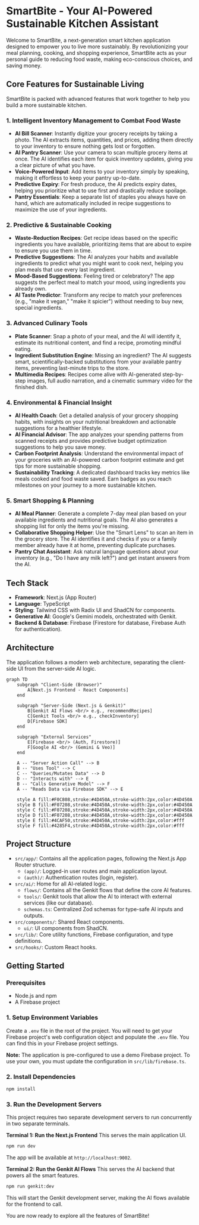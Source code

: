 # SmartBite - Your AI-Powered Sustainable Kitchen Assistant

Welcome to SmartBite, a next-generation smart kitchen application designed to empower you to live more sustainably. By revolutionizing your meal planning, cooking, and shopping experience, SmartBite acts as your personal guide to reducing food waste, making eco-conscious choices, and saving money.

## Core Features for Sustainable Living

SmartBite is packed with advanced features that work together to help you build a more sustainable kitchen.

### 1. Intelligent Inventory Management to Combat Food Waste
- **AI Bill Scanner**: Instantly digitize your grocery receipts by taking a photo. The AI extracts items, quantities, and prices, adding them directly to your inventory to ensure nothing gets lost or forgotten.
- **AI Pantry Scanner**: Use your camera to scan multiple grocery items at once. The AI identifies each item for quick inventory updates, giving you a clear picture of what you have.
- **Voice-Powered Input**: Add items to your inventory simply by speaking, making it effortless to keep your pantry up-to-date.
- **Predictive Expiry**: For fresh produce, the AI predicts expiry dates, helping you prioritize what to use first and drastically reduce spoilage.
- **Pantry Essentials**: Keep a separate list of staples you always have on hand, which are automatically included in recipe suggestions to maximize the use of your ingredients.

### 2. Predictive & Sustainable Cooking
- **Waste-Reduction Recipes**: Get recipe ideas based on the specific ingredients you have available, prioritizing items that are about to expire to ensure you use them in time.
- **Predictive Suggestions**: The AI analyzes your habits and available ingredients to predict what you might want to cook next, helping you plan meals that use every last ingredient.
- **Mood-Based Suggestions**: Feeling tired or celebratory? The app suggests the perfect meal to match your mood, using ingredients you already own.
- **AI Taste Predictor**: Transform any recipe to match your preferences (e.g., "make it vegan," "make it spicier") without needing to buy new, special ingredients.

### 3. Advanced Culinary Tools
- **Plate Scanner**: Snap a photo of your meal, and the AI will identify it, estimate its nutritional content, and find a recipe, promoting mindful eating.
- **Ingredient Substitution Engine**: Missing an ingredient? The AI suggests smart, scientifically-backed substitutions from your available pantry items, preventing last-minute trips to the store.
- **Multimedia Recipes**: Recipes come alive with AI-generated step-by-step images, full audio narration, and a cinematic summary video for the finished dish.

### 4. Environmental & Financial Insight
- **AI Health Coach**: Get a detailed analysis of your grocery shopping habits, with insights on your nutritional breakdown and actionable suggestions for a healthier lifestyle.
- **AI Financial Advisor**: The app analyzes your spending patterns from scanned receipts and provides predictive budget optimization suggestions to help you save money.
- **Carbon Footprint Analysis**: Understand the environmental impact of your groceries with an AI-powered carbon footprint estimate and get tips for more sustainable shopping.
- **Sustainability Tracking**: A dedicated dashboard tracks key metrics like meals cooked and food waste saved. Earn badges as you reach milestones on your journey to a more sustainable kitchen.

### 5. Smart Shopping & Planning
- **AI Meal Planner**: Generate a complete 7-day meal plan based on your available ingredients and nutritional goals. The AI also generates a shopping list for only the items you're missing.
- **Collaborative Shopping Helper**: Use the "Smart Lens" to scan an item in the grocery store. The AI identifies it and checks if you or a family member already have it at home, preventing duplicate purchases.
- **Pantry Chat Assistant**: Ask natural language questions about your inventory (e.g., "Do I have any milk left?") and get instant answers from the AI.

## Tech Stack

- **Framework**: Next.js (App Router)
- **Language**: TypeScript
- **Styling**: Tailwind CSS with Radix UI and ShadCN for components.
- **Generative AI**: Google's Gemini models, orchestrated with Genkit.
- **Backend & Database**: Firebase (Firestore for database, Firebase Auth for authentication).

## Architecture

The application follows a modern web architecture, separating the client-side UI from the server-side AI logic.

```mermaid
graph TD
    subgraph "Client-Side (Browser)"
        A[Next.js Frontend - React Components]
    end

    subgraph "Server-Side (Next.js & Genkit)"
        B[Genkit AI Flows <br/> e.g., recommendRecipes]
        C[Genkit Tools <br/> e.g., checkInventory]
        D[Firebase SDK]
    end

    subgraph "External Services"
        E[Firebase <br/> (Auth, Firestore)]
        F[Google AI <br/> (Gemini & Veo)]
    end

    A -- "Server Action Call" --> B
    B -- "Uses Tool" --> C
    C -- "Queries/Mutates Data" --> D
    D -- "Interacts with" --> E
    B -- "Calls Generative Model" --> F
    A -- "Reads Data via Firebase SDK" --> E

    style A fill:#F0C808,stroke:#4D450A,stroke-width:2px,color:#4D450A
    style B fill:#F07208,stroke:#4D450A,stroke-width:2px,color:#4D450A
    style C fill:#F07208,stroke:#4D450A,stroke-width:2px,color:#4D450A
    style D fill:#F07208,stroke:#4D450A,stroke-width:2px,color:#4D450A
    style E fill:#4CAF50,stroke:#4D450A,stroke-width:2px,color:#fff
    style F fill:#4285F4,stroke:#4D450A,stroke-width:2px,color:#fff
```

## Project Structure

- `src/app/`: Contains all the application pages, following the Next.js App Router structure.
  - `(app)/`: Logged-in user routes and main application layout.
  - `(auth)/`: Authentication routes (login, register).
- `src/ai/`: Home for all AI-related logic.
  - `flows/`: Contains all the Genkit flows that define the core AI features.
  - `tools/`: Genkit tools that allow the AI to interact with external services (like our database).
  - `schemas.ts`: Centralized Zod schemas for type-safe AI inputs and outputs.
- `src/components/`: Shared React components.
  - `ui/`: UI components from ShadCN.
- `src/lib/`: Core utility functions, Firebase configuration, and type definitions.
- `src/hooks/`: Custom React hooks.

## Getting Started

### Prerequisites
- Node.js and npm
- A Firebase project

### 1. Setup Environment Variables

Create a `.env` file in the root of the project. You will need to get your Firebase project's web configuration object and populate the `.env` file. You can find this in your Firebase project settings.

**Note:** The application is pre-configured to use a demo Firebase project. To use your own, you must update the configuration in `src/lib/firebase.ts`.

### 2. Install Dependencies
```bash
npm install
```

### 3. Run the Development Servers

This project requires two separate development servers to run concurrently in two separate terminals.

**Terminal 1: Run the Next.js Frontend**
This serves the main application UI.
```bash
npm run dev
```
The app will be available at `http://localhost:9002`.

**Terminal 2: Run the Genkit AI Flows**
This serves the AI backend that powers all the smart features.
```bash
npm run genkit:dev
```
This will start the Genkit development server, making the AI flows available for the frontend to call.

You are now ready to explore all the features of SmartBite!
